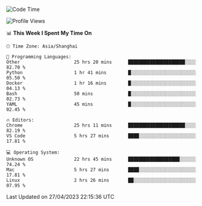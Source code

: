 <!--START_SECTION:waka-->
![Code Time](http://img.shields.io/badge/Code%20Time-607%20hrs%2039%20mins-blue)

![Profile Views](http://img.shields.io/badge/Profile%20Views-1-blue)

📊 **This Week I Spent My Time On** 

```text
🕑︎ Time Zone: Asia/Shanghai

💬 Programming Languages: 
Other                    25 hrs 20 mins      █████████████████████░░░░   82.70 % 
Python                   1 hr 41 mins        █░░░░░░░░░░░░░░░░░░░░░░░░   05.50 % 
Docker                   1 hr 16 mins        █░░░░░░░░░░░░░░░░░░░░░░░░   04.13 % 
Bash                     50 mins             █░░░░░░░░░░░░░░░░░░░░░░░░   02.73 % 
YAML                     45 mins             █░░░░░░░░░░░░░░░░░░░░░░░░   02.45 % 

🔥 Editors: 
Chrome                   25 hrs 11 mins      █████████████████████░░░░   82.19 % 
VS Code                  5 hrs 27 mins       ████░░░░░░░░░░░░░░░░░░░░░   17.81 % 

💻 Operating System: 
Unknown OS               22 hrs 45 mins      ███████████████████░░░░░░   74.24 % 
Mac                      5 hrs 27 mins       ████░░░░░░░░░░░░░░░░░░░░░   17.81 % 
Linux                    2 hrs 26 mins       ██░░░░░░░░░░░░░░░░░░░░░░░   07.95 % 
```


 Last Updated on 27/04/2023 22:15:36 UTC
<!--END_SECTION:waka-->